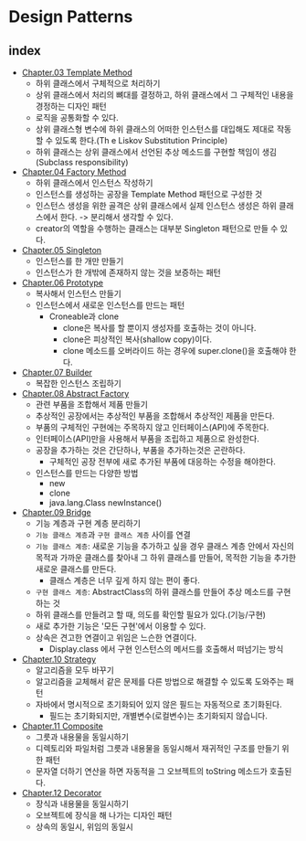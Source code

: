 # Design Patterns

## index

- [Chapter.03 Template Method](./src/ch_03_template_method/Main.java)
  - 하위 클래스에서 구체적으로 처리하기
  - 상위 클래스에서 처리의 뼈대를 결정하고, 하위 클래스에서 그 구체적인 내용을 경정하는 디자인 패턴
  - 로직을 공통화할 수 있다.
  - 상위 클래스형 변수에 하위 클래스의 어떠한 인스턴스를 대입해도 제대로 작동할 수 있도록 한다.(Th
  e Liskov Substitution Principle)
  - 하위 클래스는 상위 클래스에서 선언된 추상 메소드를 구현할 책임이 생김(Subclass responsibility)
- [Chapter.04 Factory Method](./src/ch_04_factory_method/Main.java)
  - 하위 클래스에서 인스턴스 작성하기 
  - 인스턴스를 생성하는 공장을 Template Method 패턴으로 구성한 것
  - 인스턴스 생성을 위한 골격은 상위 클래스에서 실제 인스턴스 생성은 하위 클래스에서 한다. -> 분리해서 생각할 수 있다.
  - creator의 역할을 수행하는 클래스는 대부분 Singleton 패턴으로 만들 수 있다.
- [Chapter.05 Singleton](./src/ch_05_singleton/Main.java)
  - 인스턴스를 한 개만 만들기
  - 인스턴스가 한 개밖에 존재하지 않는 것을 보증하는 패턴
- [Chapter.06 Prototype](./src/ch_06_prototype/Main.java)
  - 복사해서 인스턴스 만들기
  - 인스턴스에서 새로운 인스턴스를 만드는 패턴
    - Croneable과 clone
      - clone은 복사를 할 뿐이지 생성자를 호출하는 것이 아니다.
      - clone은 피상적인 복사(shallow copy)이다.
      - clone 메소드를 오버라이드 하는 경우에 super.clone()을 호출해야 한다.
- [Chapter.07 Builder](./src/ch_07_builder/Main.java)
  - 복잡한 인스턴스 조립하기
- [Chapter.08 Abstract Factory](./src/ch_08_abstract_factory/Main.java) 
  - 관련 부품을 조합해서 제품 만들기
  - 추상적인 공장에서는 추상적인 부품을 조합해서 추상적인 제품을 만든다.
  - 부품의 구체적인 구현에는 주목하지 않고 인터페이스(API)에 주목한다.
  - 인터페이스(API)만을 사용해서 부품을 조립하고 제품으로 완성한다.
  - 공장을 추가하는 것은 간단하나, 부품을 추가하는것은 곤란하다.
    - 구체적인 공장 전부에 새로 추가된 부품에 대응하는 수정을 해야한다.
  - 인스턴스를 만드는 다양한 방법
    - new
    - clone
    - java.lang.Class newInstance()
- [Chapter.09 Bridge](./src/ch_09_bridge/Main.java)
  - 기능 계층과 구현 계층 분리하기
  - `기능 클래스 계층`과 `구현 클래스 계층` 사이를 연결
  - `기능 클래스 계층`: 새로운 기능을 추가하고 싶을 경우 클래스 계층 안에서 자신의 목적과 가까운 클래스를 찾아내 그 하위 클래스를 만들어, 목적한 기능을 추가한 새로운 클래스를 만든다.
    - 클래스 계층은 너무 깊게 하지 않는 편이 좋다.
  - `구현 클래스 계층`: AbstractClass의 하위 클래스를 만들어 추상 메소드를 구현하는 것
  - 하위 클래스를 만들려고 할 때, 의도를 확인할 필요가 있다.(기능/구현)
  - 새로 추가한 기능은 '모든 구현'에서 이용할 수 있다.
  - 상속은 견고한 연결이고 위임은 느슨한 연결이다.
    - Display.class 에서 구현 인스턴스의 메서드를 호출해서 떠넘기는 방식
- [Chapter.10 Strategy](./src/ch_10_strategy/Main.java)
  - 알고리즘을 모두 바꾸기
  - 알고리즘을 교체해서 같은 문제를 다른 방법으로 해결할 수 있도록 도와주는 패턴
  - 자바에서 명시적으로 초기화되어 있지 않은 필드는 자동적으로 초기화된다.
    - 필드는 초기화되지만, 개별변수(로컬변수)는 초기화되지 않습니다.
- [Chapter.11 Composite](./src/ch_11_composite/Main.java)
  - 그릇과 내용물을 동일시하기
  - 디렉토리와 파일처럼 그릇과 내용물을 동일시해서 재귀적인 구조를 만들기 위한 패턴
  - 문자열 더하기 연산을 하면 자동적을 그 오브젝트의 toString 메소드가 호출된다.
- [Chapter.12 Decorator](./src/ch_12_decorator/Main.java)
  - 장식과 내용물을 동일시하기
  - 오브젝트에 장식을 해 나가는 디자인 패턴
  - 상속의 동일시, 위임의 동일시